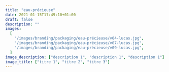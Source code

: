 ```yaml
---
title: "eau-précieuse"
date: 2021-01-15T17:49:10+01:00
draft: false
description: ""
images:
  [
    "/images/branding/packaging/eau-précieuse/v04-lucas.jpg",
    "/images/branding/packaging/eau-précieuse/v07-lucas.jpg",
    "/images/branding/packaging/eau-précieuse/v09-lucas.jpg",
  ]
image_description: ["description 1", "description 1", "description 1"]
image_title: ["titre 1", "titre 2", "titre 3"]
---
```

